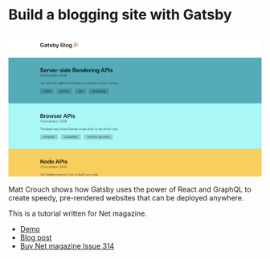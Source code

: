 # Build a blogging site with Gatsby

[![Example screenshot][example screenshot]][demo]

Matt Crouch shows how Gatsby uses the power of React and GraphQL to create speedy, pre-rendered websites that can be deployed anywhere.

This is a tutorial written for Net magazine.

- [Demo][demo]
- [Blog post][blog post]
- [Buy Net magazine Issue 314][net magazine]

[demo]: https://mattcrouch.github.io/gatsbyblog/
[blog post]: https://mattcrouch.github.io/blog/2018/12/create-static-website-gatsby/
[net magazine]: https://www.myfavouritemagazines.co.uk/design/net-magazine-back-issues/net-september-2018-issue-314/
[example screenshot]: screenshot.png

